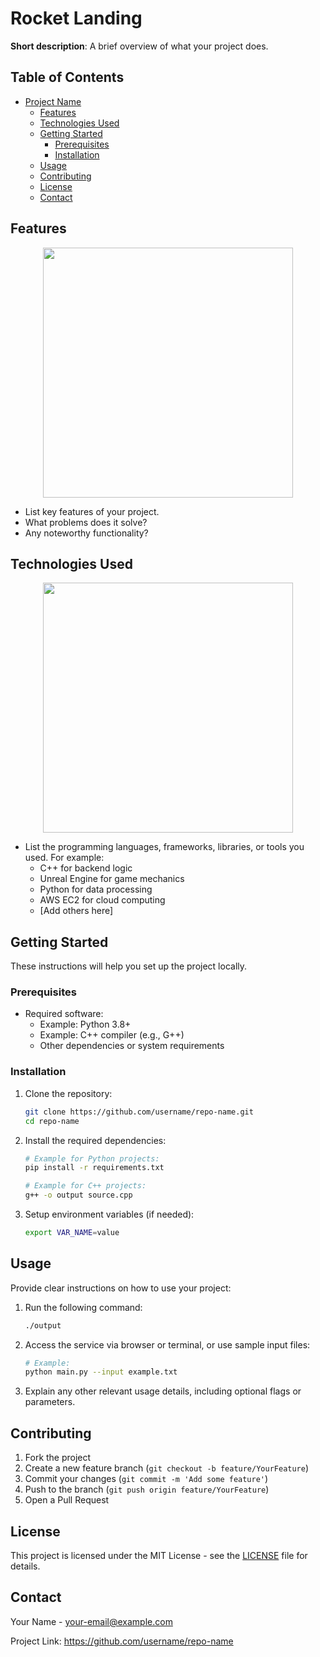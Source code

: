 # Rocket Landing

**Short description**: A brief overview of what your project does.

## Table of Contents

- [Project Name](#project-name)
  - [Features](#features)
  - [Technologies Used](#technologies-used)
  - [Getting Started](#getting-started)
    - [Prerequisites](#prerequisites)
    - [Installation](#installation)
  - [Usage](#usage)
  - [Contributing](#contributing)
  - [License](#license)
  - [Contact](#contact)

## Features

<p align="center">
  <img src="https://github.com/user-attachments/assets/cb72591c-9ca9-4ca1-ad3d-80b1e1bd8190" width="400" />
</p>

- List key features of your project.
- What problems does it solve?
- Any noteworthy functionality?

## Technologies Used
<p align="center">
  <img src="https://github.com/user-attachments/assets/2b70f480-5148-4344-83a5-a2cae98a985b" width="400" />
</p>





- List the programming languages, frameworks, libraries, or tools you used. For example:
  - C++ for backend logic
  - Unreal Engine for game mechanics
  - Python for data processing
  - AWS EC2 for cloud computing
  - [Add others here]

## Getting Started

These instructions will help you set up the project locally.

### Prerequisites

- Required software:
  - Example: Python 3.8+
  - Example: C++ compiler (e.g., G++)
  - Other dependencies or system requirements

### Installation

1. Clone the repository:

    ```bash
    git clone https://github.com/username/repo-name.git
    cd repo-name
    ```

2. Install the required dependencies:

    ```bash
    # Example for Python projects:
    pip install -r requirements.txt

    # Example for C++ projects:
    g++ -o output source.cpp
    ```

3. Setup environment variables (if needed):

    ```bash
    export VAR_NAME=value
    ```

## Usage

Provide clear instructions on how to use your project:

1. Run the following command:

    ```bash
    ./output
    ```

2. Access the service via browser or terminal, or use sample input files:

    ```bash
    # Example:
    python main.py --input example.txt
    ```

3. Explain any other relevant usage details, including optional flags or parameters.

## Contributing

1. Fork the project
2. Create a new feature branch (`git checkout -b feature/YourFeature`)
3. Commit your changes (`git commit -m 'Add some feature'`)
4. Push to the branch (`git push origin feature/YourFeature`)
5. Open a Pull Request

## License

This project is licensed under the MIT License - see the [LICENSE](LICENSE) file for details.

## Contact

Your Name - [your-email@example.com](mailto:your-email@example.com)

Project Link: https://github.com/username/repo-name
